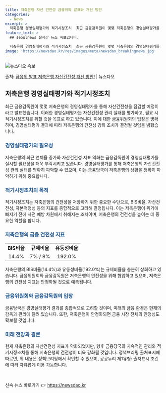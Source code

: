 ```yaml
---
title: 저축은행 자산 건전성 금융위의 발표와 개선 방안
categories:
  - News
excerpt: >
  저축은행 경영실태평가와 적기시정조치  최근 금융감독원이 몇몇 저축은행의 경영실태평가를 통해 자산건전성을 점검…
feature_text: >
  ## seoulnews 실시간 뉴스 속보입니다.

  저축은행 경영실태평가와 적기시정조치  최근 금융감독원이 몇몇 저축은행의 경영실태평가를 통해 자산건전성을 점검…
image: 'https://newsdao.kr/res/images/meta/newsdao_breakingnews.jpg'
---
```


![뉴스다오 속보](https://newsdao.kr/res/images/meta/newsdao_breakingnews.jpg)

<p>출처: <a href="https://newsdao.kr/4285" rel="dofollow">금융위 발표 저축은행 자산건전성 개선 방안!</a> | 뉴스다오</p>

<h2 data-ke-size="size26">저축은행 경영실태평가와 적기시정조치</h2>

<p data-ke-size="size16">최근 금융감독원이 몇몇 저축은행의 경영실태평가를 통해 자산건전성을 점검할 예정이라고 발표했습니다. 이러한 경영실태평가는 자산건전성 관리 실태를 평가하고, 필요 시 적기시정조치를 취할 것을 목표로 하고 있습니다. 이에 대한 금융위원회의 입장은 명확하며, 경영실태평가 결과에 따라 저축은행의 건전성 강화 조치가 결정될 것임을 밝혔습니다.</p>

<h3><b><span style="color: #1a5490;">경영실태평가의 필요성</span></b></h3>
<p data-ke-size="size16">저축은행의 최근 연체율 증가와 자산건전성 지표 악화는 금융감독원이 경영실태평가를 실시할 필요성을 더욱 부각시키고 있습니다. 경영실태평가를 통해 저축은행의 자산건전성 관리 실태를 명확히 파악할 수 있으며, 이는 금융당국이 저축은행의 상황을 정확히 파악하기 위해 중요합니다.</p>

<h3><b><span style="color: #1a5490;">적기시정조치의 목적</span></b></h3>
<p data-ke-size="size16">적기시정조치는 저축은행의 건전성을 저장하기 위한 중요한 수단으로, BIS비율, 자산건전성, 자본적정성 등의 지표를 종합적으로 고려해 결정됩니다. 이는 저축은행이 위기에 빠지기 전에 사전 예방 차원에서 취해지는 조치이며, 저축은행의 건전성을 높이는 데 중요한 역할을 합니다.</p>

<h3><b><span style="color: #1a5490;">저축은행의 금융 건전성 지표</span></b></h3>
<table>
	<tr>
		<td style="text-align: center; height: 17px;"><b>BIS비율</b></td>
		<td style="text-align: center; height: 17px;"><b>규제비율</b></td>
		<td style="text-align: center; height: 17px;"><b>유동성비율</b></td>
	</tr>
	<tr>
		<td style="text-align: center; height: 17px;">14.4%</td>
		<td style="text-align: center; height: 17px;">7% / 8%</td>
		<td style="text-align: center; height: 17px;">192.0%</td>
	</tr>
</table>
<p data-ke-size="size16">저축은행의 BIS비율(14.4%)과 유동성비율(192.0%)는 규제비율을 충분히 상회하고 있습니다. 금융위원회와 금융감독원은 저축은행의 안전성을 위해 협업하고 있으며, 저축은행의 건전성 지표는 안정화될 것으로 예측됩니다.</p>

<h3><b><span style="color: #1a5490;">금융위원회와 금융감독원의 입장</span></b></h3>
<p data-ke-size="size16">금융당국은 경영실태평가 결과를 종합적으로 고려할 것이며, 미래의 금융 환경은 현재의 감독과 관리에 달려 있습니다. 또한, 저축은행이 안정화되면 금융 시장 전체의 안정성도 확보될 것입니다.</p>

<h3><b><span style="color: #1a5490;">미래 전망과 결론</span></b></h3>
<p data-ke-size="size16">현재 저축은행의 자산건전성 지표가 악화되었지만, 향후 금융당국의 지속적인 관리와 적기시정조치를 통해 저축은행의 건전성이 더욱 강화될 것입니다. 정책브리핑 출처표시에 따르면, 위 내용은 정책브리핑에서 확인할 수 있으며, 공공누리 제1유형: 출처표시 조건에 따라 자유롭게 이용 가능합니다.</p>

<p data-ke-size="size16">&nbsp;</p> 

신속 뉴스 바로가기 👉 <a href="https://newsdao.kr" rel="dofollow">https://newsdao.kr</a>


